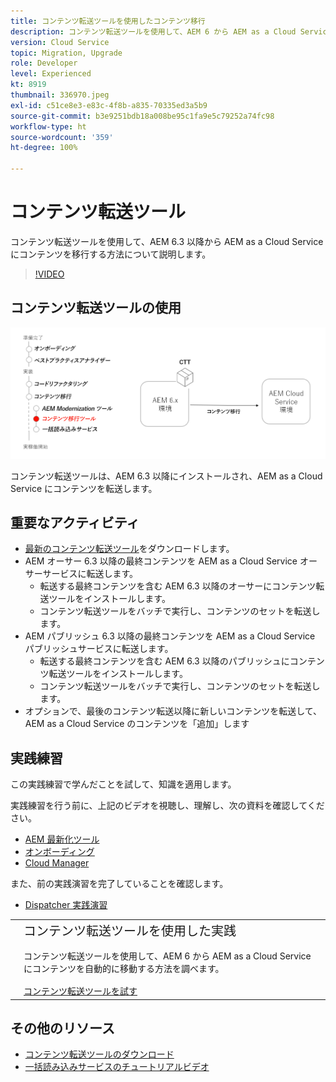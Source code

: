 ```yaml
---
title: コンテンツ転送ツールを使用したコンテンツ移行
description: コンテンツ転送ツールを使用して、AEM 6 から AEM as a Cloud Service にコンテンツを移行する方法について説明します。
version: Cloud Service
topic: Migration, Upgrade
role: Developer
level: Experienced
kt: 8919
thumbnail: 336970.jpeg
exl-id: c51ce8e3-e83c-4f8b-a835-70335ed3a5b9
source-git-commit: b3e9251bdb18a008be95c1fa9e5c79252a74fc98
workflow-type: ht
source-wordcount: '359'
ht-degree: 100%

---
```



# コンテンツ転送ツール

コンテンツ転送ツールを使用して、AEM 6.3 以降から AEM as a Cloud Service にコンテンツを移行する方法について説明します。

>[!VIDEO](https://video.tv.adobe.com/v/336970?quality=12&learn=on)

## コンテンツ転送ツールの使用

![コンテンツ転送ツールのライフサイクル](../assets/content-transfer-tool.png)

コンテンツ転送ツールは、AEM 6.3 以降にインストールされ、AEM as a Cloud Service にコンテンツを転送します。

## 重要なアクティビティ

+ [最新のコンテンツ転送ツール](https://experience.adobe.com/#/downloads/content/software-distribution/jp/aemcloud.html?fulltext=Content*+Transfer*+Tool*&amp;1_group.propertyvalues.property=.%2Fjcr%3Acontent%2Fmetadata%2Fdc%3AsoftwareType&amp;1_group.propertyvalues.operation=equals&amp;1_group.propertyvalues.0_values=software-type%3Atooling&amp;orderby=%40jcr%3Acontent%2Fjcr%3AlastModified&amp;orderby.sort=desc&amp;layout=list&amp;p.offset=0&amp;p.limit=2)をダウンロードします。
+ AEM オーサー 6.3 以降の最終コンテンツを AEM as a Cloud Service オーサーサービスに転送します。
   + 転送する最終コンテンツを含む AEM 6.3 以降のオーサーにコンテンツ転送ツールをインストールします。
   + コンテンツ転送ツールをバッチで実行し、コンテンツのセットを転送します。
+ AEM パブリッシュ 6.3 以降の最終コンテンツを AEM as a Cloud Service パブリッシュサービスに転送します。
   + 転送する最終コンテンツを含む AEM 6.3 以降のパブリッシュにコンテンツ転送ツールをインストールします。
   + コンテンツ転送ツールをバッチで実行し、コンテンツのセットを転送します。
+ オプションで、最後のコンテンツ転送以降に新しいコンテンツを転送して、AEM as a Cloud Service のコンテンツを「追加」します

## 実践練習

この実践練習で学んだことを試して、知識を適用します。

実践練習を行う前に、上記のビデオを視聴し、理解し、次の資料を確認してください。

+ [AEM 最新化ツール](../aem-modernization-tools.md)
+ [オンボーディング](../onboarding.md)
+ [Cloud Manager](../cloud-manager.md)

また、前の実践演習を完了していることを確認します。

+ [Dispatcher 実践演習](../dispatcher.md#hands-on-exercise)

<table style="border-width:0">
    <tr>
        <td style="width:150px">
            <a  rel="noreferrer"
                target="_blank"
                href="https://github.com/adobe/aem-cloud-engineering-video-series-exercises/tree/session6-transfercontent#cloud-acceleration-bootcamp---session-6-content"><img alt="実践演習 GitHub リポジトリ" src="../assets/github.png"/>
            </a>        
        </td>
        <td style="width:100%;margin-bottom:1rem;">
            <div style="font-size:1.25rem;font-weight:400;">コンテンツ転送ツールを使用した実践</div>
            <p style="margin:1rem 0">
                コンテンツ転送ツールを使用して、AEM 6 から AEM as a Cloud Service にコンテンツを自動的に移動する方法を調べます。
            </p>
            <a  rel="noreferrer"
                target="_blank"
                href="https://github.com/adobe/aem-cloud-engineering-video-series-exercises/tree/session6-transfercontent#cloud-acceleration-bootcamp---session-6-content" class="spectrum-Button spectrum-Button--primary spectrum-Button--sizeM">
 <span class="spectrum-Button-label has-no-wrap has-text-weight-bold">コンテンツ転送ツールを試す</span>
 </a>
        </td>
    </tr>
</table>

## その他のリソース

+ [コンテンツ転送ツールのダウンロード](https://experience.adobe.com/#/downloads/content/software-distribution/jp/aemcloud.html?fulltext=Content*+Transfer*+Tool*&amp;1_group.propertyvalues.property=.%2Fjcr%3Acontent%2Fmetadata%2Fdc%3AsoftwareType&amp;1_group.propertyvalues.operation=equals&amp;1_group.propertyvalues.0_values=software-type%3Atooling&amp;orderby=%40jcr%3Acontent%2Fjcr%3AlastModified&amp;orderby.sort=desc&amp;layout=list&amp;p.offset=0&amp;p.limit=2)
+ [一括読み込みサービスのチュートリアルビデオ](https://experienceleague.adobe.com/docs/experience-manager-learn/cloud-service/migration/bulk-import.html?lang=ja)

